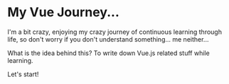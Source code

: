 # My Vue Journey...

I'm a bit crazy, enjoying my crazy journey of continuous learning through life, so don't worry if you don't understand something... me neither...

What is the idea behind this? To write down Vue.js related stuff while learning.

Let's start!





